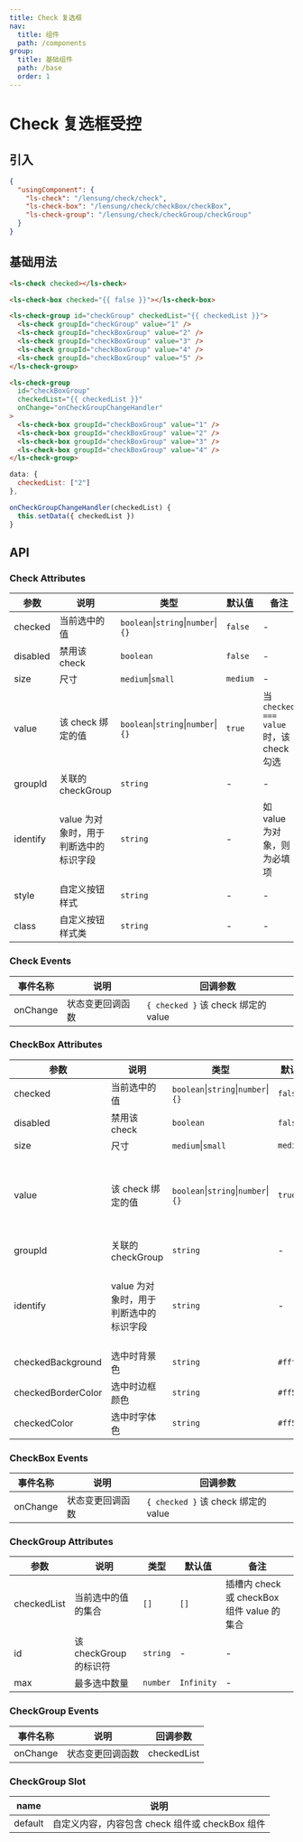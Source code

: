 ```yaml
---
title: Check 复选框
nav:
  title: 组件
  path: /components
group:
  title: 基础组件
  path: /base
  order: 1
---
```


# Check 复选框<Badge>受控</Badge>

## 引入

```json
{
  "usingComponent": {
    "ls-check": "/lensung/check/check",
    "ls-check-box": "/lensung/check/checkBox/checkBox",
    "ls-check-group": "/lensung/check/checkGroup/checkGroup"
  }
}
```

## 基础用法

```html
<ls-check checked></ls-check>

<ls-check-box checked="{{ false }}"></ls-check-box>

<ls-check-group id="checkGroup" checkedList="{{ checkedList }}">
  <ls-check groupId="checkGroup" value="1" />
  <ls-check groupId="checkBoxGroup" value="2" />
  <ls-check groupId="checkBoxGroup" value="3" />
  <ls-check groupId="checkBoxGroup" value="4" />
  <ls-check groupId="checkBoxGroup" value="5" />
</ls-check-group>

<ls-check-group
  id="checkBoxGroup"
  checkedList="{{ checkedList }}"
  onChange="onCheckGroupChangeHandler"
>
  <ls-check-box groupId="checkBoxGroup" value="1" />
  <ls-check-box groupId="checkBoxGroup" value="2" />
  <ls-check-box groupId="checkBoxGroup" value="3" />
  <ls-check-box groupId="checkBoxGroup" value="4" />
</ls-check-group>
```

```js
data: {
  checkedList: ["2"]
},

onCheckGroupChangeHandler(checkedList) {
  this.setData({ checkedList })
}
```

## API

### Check Attributes

| 参数     | 说明                                   | 类型                                | 默认值   | 备注                                   |
| -------- | -------------------------------------- | ----------------------------------- | -------- | -------------------------------------- |
| checked  | 当前选中的值                           | `boolean`\|`string`\|`number`\|`{}` | `false`  | -                                      |
| disabled | 禁用该 check                           | `boolean`                           | `false`  | -                                      |
| size     | 尺寸                                   | `medium`\|`small`                   | `medium` | -                                      |
| value    | 该 check 绑定的值                      | `boolean`\|`string`\|`number`\|`{}` | `true`   | 当`checked === value`时，该 check 勾选 |
| groupId  | 关联的 checkGroup                      | `string`                            | -        | -                                      |
| identify | value 为对象时，用于判断选中的标识字段 | `string`                            | -        | 如 value 为对象，则为必填项            |
| style    | 自定义按钮样式                         | `string`                            | -        | -                                      |
| class    | 自定义按钮样式类                       | `string`                            | -        | -                                      |

### Check Events

| 事件名称 | 说明             | 回调参数                            |
| -------- | ---------------- | ----------------------------------- |
| onChange | 状态变更回调函数 | `{ checked }` 该 check 绑定的 value |

### CheckBox Attributes

| 参数               | 说明                                   | 类型                                | 默认值    | 备注                                   |
| ------------------ | -------------------------------------- | ----------------------------------- | --------- | -------------------------------------- |
| checked            | 当前选中的值                           | `boolean`\|`string`\|`number`\|`{}` | `false`   | -                                      |
| disabled           | 禁用该 check                           | `boolean`                           | `false`   | -                                      |
| size               | 尺寸                                   | `medium`\|`small`                   | `medium`  | -                                      |
| value              | 该 check 绑定的值                      | `boolean`\|`string`\|`number`\|`{}` | `true`    | 当`checked === value`时，该 check 勾选 |
| groupId            | 关联的 checkGroup                      | `string`                            | -         | -                                      |
| identify           | value 为对象时，用于判断选中的标识字段 | `string`                            | -         | 如 value 为对象，则为必填项            |
| checkedBackground  | 选中时背景色                           | `string`                            | `#fff7f1` | -                                      |
| checkedBorderColor | 选中时边框颜色                         | `string`                            | `#ff5001` | -                                      |
| checkedColor       | 选中时字体色                           | `string`                            | `#ff5001` | -                                      |

### CheckBox Events

| 事件名称 | 说明             | 回调参数                            |
| -------- | ---------------- | ----------------------------------- |
| onChange | 状态变更回调函数 | `{ checked }` 该 check 绑定的 value |

### CheckGroup Attributes

| 参数        | 说明                   | 类型     | 默认值     | 备注                                       |
| ----------- | ---------------------- | -------- | ---------- | ------------------------------------------ |
| checkedList | 当前选中的值的集合     | `[]`     | `[]`       | 插槽内 check 或 checkBox 组件 value 的集合 |
| id          | 该 checkGroup 的标识符 | `string` | -          | -                                          |
| max         | 最多选中数量           | `number` | `Infinity` | -                                          |

### CheckGroup Events

| 事件名称 | 说明             | 回调参数    |
| -------- | ---------------- | ----------- |
| onChange | 状态变更回调函数 | checkedList |

### CheckGroup Slot

| name    | 说明                                            |
| ------- | ----------------------------------------------- |
| default | 自定义内容，内容包含 check 组件或 checkBox 组件 |

